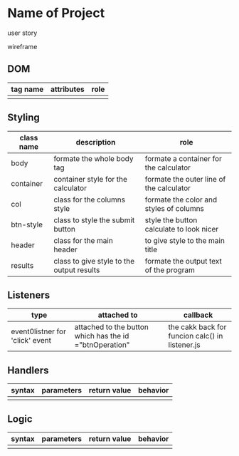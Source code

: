# Name of Project

user story

wireframe

## DOM

| tag name | attributes | role |
| --- | --- | --- |
| | | |

## Styling

| class name | description | role |
| --- | --- | --- |
| body |formate the whole body tag | formate a container for the calculator |
|container|container style for the calculator| formate the outer line of the calculator|
|col|class for the columns style|formate the color and styles of columns|
|btn-style|class to style the submit button|style the button calculate to look nicer|
|header|class for the main header|to give style to the main title|
|results|class to give style to the output results|formate the output text of the program|

## Listeners

|  type | attached to | callback |
| --- | --- | --- |
| event0listner for 'click' event| attached to the button which has the id ="btnOperation" | the cakk back for funcion calc() in listener.js|

## Handlers

| syntax | parameters | return value | behavior |
| --- | --- | --- | --- |
| | | | |

## Logic

| syntax | parameters | return value | behavior |
| --- | --- | --- | --- |
| | | | |

